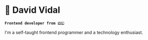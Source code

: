 # 👾 David Vidal

**`Frontend developer from 🇨🇱`**

I'm a self-taught frontend programmer and a technology enthusiast.

<img src="https://i.imgur.com/z8IPwiE.png" width="100%" height="7px">
